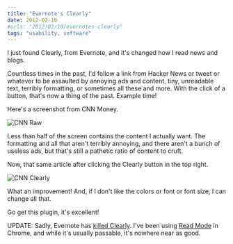 ```yaml
---
title: "Evernote's Clearly"
date: 2012-02-10
#urls: "2012/02/10/evernotes-clearly"
tags: "usability, software"
---
```


I just found Clearly, from Evernote, and it's changed how I read news and blogs.

Countless times in the past, I'd follow a link from Hacker News or tweet or whatever to be assaulted by annoying ads and content, tiny, unreadable text, terribly formatting, or sometimes all these and more. With the click of a button, that's now a thing of the past. Example time!

Here's a screenshot from CNN Money.

![CNN Raw](/images/posts/2012-clearly1.png)

Less than half of the screen contains the content I actually want. The formatting and all that aren't terribly annoying, and there aren't a bunch of useless ads, but that's still a pathetic ratio of content to cruft.

Now, that same article after clicking the Clearly button in the top right.

![CNN Clearly](/images/posts/2012-clearly2.png)

What an improvement! And, if I don't like the colors or font or font size, I can change all that.

Go get this plugin, it's excellent!

UPDATE: Sadly, Evernote has [killed Clearly](https://blog.evernote.com/blog/2015/12/17/evernote-to-end-support-for-clearly-evernote-for-pebble-and-versions-of-skitch/). I've been using [Read Mode](https://chrome.google.com/webstore/detail/read-mode/nagcaahojecfeopbghgihcabgiepploa) in Chrome, and while it's usually passable, it's nowhere near as good.